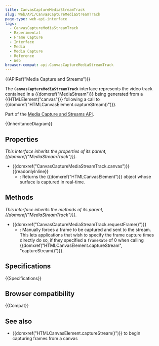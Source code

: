 ```yaml
---
title: CanvasCaptureMediaStreamTrack
slug: Web/API/CanvasCaptureMediaStreamTrack
page-type: web-api-interface
tags:
  - CanvasCaptureMediaStreamTrack
  - Experimental
  - Frame Capture
  - Interface
  - Media
  - Media Capture
  - Reference
  - Web
browser-compat: api.CanvasCaptureMediaStreamTrack
---
```

{{APIRef("Media Capture and Streams")}}

The **`CanvasCaptureMediaStreamTrack`** interface represents the video track contained in a {{domxref("MediaStream")}} being generated from a {{HTMLElement("canvas")}} following a call to {{domxref("HTMLCanvasElement.captureStream()")}}.

Part of the [Media Capture and Streams API](/en-US/docs/Web/API/Media_Streams_API).

{{InheritanceDiagram}}

## Properties

_This interface inherits the properties of its parent, {{domxref("MediaStreamTrack")}}._

- {{domxref("CanvasCaptureMediaStreamTrack.canvas")}} {{readonlyInline}}
  - : Returns the {{domxref("HTMLCanvasElement")}} object whose surface is captured in real-time.

## Methods

_This interface inherits the methods of its parent, {{domxref("MediaStreamTrack")}}._

- {{domxref("CanvasCaptureMediaStreamTrack.requestFrame()")}}
  - : Manually forces a frame to be captured and sent to the stream. This lets applications that wish to specify the frame capture times directly do so, if they specified a `frameRate` of 0 when calling {{domxref("HTMLCanvasElement.captureStream", "captureStream()")}}.

## Specifications

{{Specifications}}

## Browser compatibility

{{Compat}}

## See also

- {{domxref("HTMLCanvasElement.captureStream()")}} to begin capturing frames from a canvas

